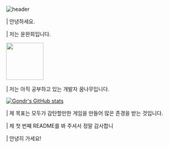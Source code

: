 ![header](https://capsule-render.vercel.app/api?type=Waving&color=333333&height=230&section=header&text=wannnhi-world&fontSize=100&animation=fadeIn&fontColor=DDDDDD)



| 안녕하세요. 

| 저는 윤완희입니다.

<img src="https://github.com/wannnhi/wannnhi/assets/157658267/7d0c4b34-0f73-485d-a8f1-8ecb3d625760" width="100" height="100">


| 저는 아직 공부하고 있는 개발자 꿈나무입니다.

[![Gondr's GitHub stats](https://github-readme-stats.vercel.app/api?username=wannnhi)](https://github.com/anuraghazra/github-readme-stats)

| 제 목표는 모두가 감탄할만한 게임을 만들어 많은 존경을 받는 것입니다.

| 제 첫 번째 README를 봐 주셔서 정말 감사합니

| 안녕히 가세요!
